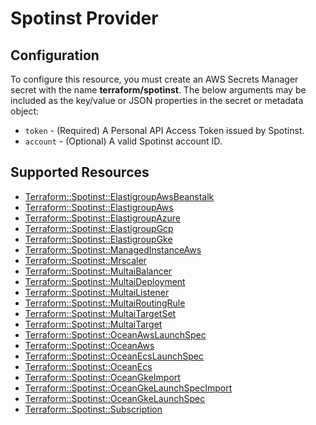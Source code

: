 # Spotinst Provider

## Configuration

To configure this resource, you must create an AWS Secrets Manager secret with the name **terraform/spotinst**. The below arguments may be included as the key/value or JSON properties in the secret or metadata object:

* `token` - (Required) A Personal API Access Token issued by Spotinst.
* `account` - (Optional) A valid Spotinst account ID.


## Supported Resources

* [Terraform::Spotinst::ElastigroupAwsBeanstalk](../resources/spotinst/Terraform-Spotinst-ElastigroupAwsBeanstalk/docs/README.md)
* [Terraform::Spotinst::ElastigroupAws](../resources/spotinst/Terraform-Spotinst-ElastigroupAws/docs/README.md)
* [Terraform::Spotinst::ElastigroupAzure](../resources/spotinst/Terraform-Spotinst-ElastigroupAzure/docs/README.md)
* [Terraform::Spotinst::ElastigroupGcp](../resources/spotinst/Terraform-Spotinst-ElastigroupGcp/docs/README.md)
* [Terraform::Spotinst::ElastigroupGke](../resources/spotinst/Terraform-Spotinst-ElastigroupGke/docs/README.md)
* [Terraform::Spotinst::ManagedInstanceAws](../resources/spotinst/Terraform-Spotinst-ManagedInstanceAws/docs/README.md)
* [Terraform::Spotinst::Mrscaler](../resources/spotinst/Terraform-Spotinst-Mrscaler/docs/README.md)
* [Terraform::Spotinst::MultaiBalancer](../resources/spotinst/Terraform-Spotinst-MultaiBalancer/docs/README.md)
* [Terraform::Spotinst::MultaiDeployment](../resources/spotinst/Terraform-Spotinst-MultaiDeployment/docs/README.md)
* [Terraform::Spotinst::MultaiListener](../resources/spotinst/Terraform-Spotinst-MultaiListener/docs/README.md)
* [Terraform::Spotinst::MultaiRoutingRule](../resources/spotinst/Terraform-Spotinst-MultaiRoutingRule/docs/README.md)
* [Terraform::Spotinst::MultaiTargetSet](../resources/spotinst/Terraform-Spotinst-MultaiTargetSet/docs/README.md)
* [Terraform::Spotinst::MultaiTarget](../resources/spotinst/Terraform-Spotinst-MultaiTarget/docs/README.md)
* [Terraform::Spotinst::OceanAwsLaunchSpec](../resources/spotinst/Terraform-Spotinst-OceanAwsLaunchSpec/docs/README.md)
* [Terraform::Spotinst::OceanAws](../resources/spotinst/Terraform-Spotinst-OceanAws/docs/README.md)
* [Terraform::Spotinst::OceanEcsLaunchSpec](../resources/spotinst/Terraform-Spotinst-OceanEcsLaunchSpec/docs/README.md)
* [Terraform::Spotinst::OceanEcs](../resources/spotinst/Terraform-Spotinst-OceanEcs/docs/README.md)
* [Terraform::Spotinst::OceanGkeImport](../resources/spotinst/Terraform-Spotinst-OceanGkeImport/docs/README.md)
* [Terraform::Spotinst::OceanGkeLaunchSpecImport](../resources/spotinst/Terraform-Spotinst-OceanGkeLaunchSpecImport/docs/README.md)
* [Terraform::Spotinst::OceanGkeLaunchSpec](../resources/spotinst/Terraform-Spotinst-OceanGkeLaunchSpec/docs/README.md)
* [Terraform::Spotinst::Subscription](../resources/spotinst/Terraform-Spotinst-Subscription/docs/README.md)